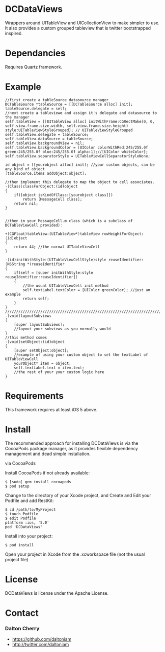 # DCDataViews #

Wrappers around UITableView and UICollectionView to make simpler to use. It also provides a custom grouped tableview that is twitter bootstrapped inspired.

# Dependancies #

Requires Quartz framework. 

# Example #
	
	//first create a tableSource datasource manager
	DCTableSource *tableSource = [[DCTableSource alloc] init];
	tableSource.delegate = self;
	//next create a tableviewe and assign it's delegate and datasource to the manager
    self.tableView = [[UITableView alloc] initWithFrame:CGRectMake(0, 0, self.view.frame.size.width, self.view.frame.size.height) style:UITableViewStyleGrouped]; // UITableViewStyleGrouped
    self.tableView.delegate = tableSource;
    self.tableView.dataSource = tableSource;
    self.tableView.backgroundView = nil;
    self.tableView.backgroundColor = [UIColor colorWithRed:245/255.0f green:245/255.0f blue:245/255.0f alpha:1];//[UIColor whiteColor];
    self.tableView.separatorStyle = UITableViewCellSeparatorStyleNone;

	id object = [[yourobject alloc] init]; //your custom objects, can be any kind of object
	[tableSource.items addObject:object];
	
	//then implement this delegate to map the object to cell associates.
	-(Class)classForObject:(id)object
	{
	    if([object isKindOfClass:[yourobject class]])
	        return [MessageCell class];
	    return nil;
	}
	
	
	//then in your MessageCell.m class (which is a subclass of DCTableViewCell provided):

	+(CGFloat)tableView:(UITableView*)tableView rowHeightForObject:(id)object
	{
	    return 44; //the normal UITableViewCell
	}

	-(id)initWithStyle:(UITableViewCellStyle)style reuseIdentifier:(NSString *)reuseIdentifier
	{
	    if(self = [super initWithStyle:style reuseIdentifier:reuseIdentifier])
	    {
	    	//the usual UITableViewCell init method
	    	self.textLabel.textColor = [UIColor greenColor]; //just an example
	    	return self;
	    }
	}
	///////////////////////////////////////////////////////////////////////////////////////////////////
	-(void)layoutSubviews
	{
	    [super layoutSubviews];
	    //layout your subviews as you normally would
	}
	//this method comes 
	-(void)setObject:(id)object
	{
	    [super setObject:object];
	    //example of using your custom object to set the textLabel of UITableViewCell
	    yourObject* item = object;
	    self.textLabel.text = item.text;
	    //the rest of your your custom logic here
	}
	
# Requirements #

This framework requires at least iOS 5 above. 

# Install #

The recommended approach for installing DCDataViews is via the CocoaPods package manager, as it provides flexible dependency management and dead simple installation.

via CocoaPods

Install CocoaPods if not already available:

	$ [sudo] gem install cocoapods
	$ pod setup
Change to the directory of your Xcode project, and Create and Edit your Podfile and add RestKit:

	$ cd /path/to/MyProject
	$ touch Podfile
	$ edit Podfile
	platform :ios, '5.0' 
	pod 'DCDataViews'

Install into your project:

	$ pod install
	
Open your project in Xcode from the .xcworkspace file (not the usual project file)

# License #

DCDataViews is license under the Apache License.

# Contact #

### Dalton Cherry ###
* https://github.com/daltoniam
* http://twitter.com/daltoniam
